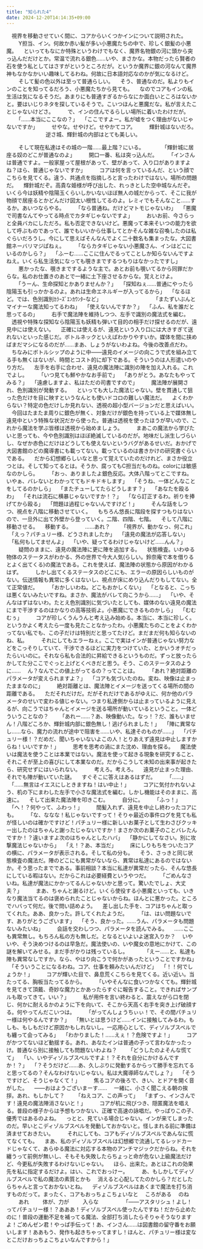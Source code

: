 ```yaml
---
title: "知られた4"
date: 2024-12-20T14:14:35+09:00
---
```

　視界を移動させていく間に、コアからいくつかインについて説明された。
　
　Y担当、イン。何故か赤い髪が多い小悪魔たちの中で、珍しく銀髪の小悪魔。
　といってもなにか特殊というわけでもなく、魔界名物銀の河に頭から突っ込んだだけとか。常温で流れる銀色……いや、まさかな。本物だったら賢者の石を使う私としてはさすがというところだが。というか魔界に銀の河なんて魔界神もなかなかいい趣味してるわね。何故に日本語対応なのかが気になるけど。
　
　そして髪の色以外は至って普通らしい。
　そう、普通なのだ。私よりもインのことを知ってるだろう、小悪魔たちから見ても。
　なのでコアもインの私生活は気になるそうだ。あまりにも普通すぎるからなにか面白いところはないかと。要はいじりネタを探しているそうで。こいつほんと悪魔だな。私が言えたことじゃないけどさ。
　
　で、インの住んでるらしい場所に着いたわけだが。
　
　「……本当にここなの？」
　「ここですよー。私が嘘をつく理由がないじゃないですか」
　
　せやな。せやけど。せやかてコア。
　
　輝針城はないだろ。
　
　
　
　
　
　逆さ城、輝針城の内部はとても美しい。
　
　

　
　そして現在私達はその城の一階……最上階？にいる。
　
　
　「輝針城に居座る奴のどこが普通なのよ」
　
　開口一番、私は突っ込んだ。
　
　「インさんは普通ですよ。一般家屋って屋根があって、壁があって、入り口がありますよね？ほら、普通じゃないですか」
　
　コアは何を言っているんだ、という顔でこちらを見てくる。違う、共通点を指摘しろと言ったわけではない。場所の問題だ。
　輝針城だぞ。高貴な姫様が呼び出した、れっきとした空中城なんだぞ。いくら今は妖精や陰陽玉くらいしかいないほぼ無人の城だからって、そこに我が物顔で居座るとかどんだけ図太い根性してるのよ。レミィでもそんなこと……するか。あいつならやる。
　
　「なら普通ね。だけどマトモじゃないわ」
　「悪魔で司書なんてやってる時点でカタギじゃないですよ」
　
　おいお前、今さらっと全員バカにしただろ。私も否定できないけど。悪魔って本来そいつの能力を欲して呼ぶものであって、誰でもいいから仕事してとかそんな雑な召喚したのは私ぐらいだろうし。今にして思えばそんなんでよく二十数名も集まったな。大図書館ネーバリマジぱねぇ。
　
　「ならカタギじゃない小悪魔さん、インはどこにいるのかしら？」
　「ふーむ……ここに住んでるってことしか知らないんですよねえ。いくら私生活気になっても覗きまでするつもりはなかったですし」
　
　悪かったな、覗きまでするような主で。あとお前も覗いてるから同罪だからな。私のお仕置きのあとで一緒に土下座させるからな。覚えとけよ。
　
　「うーん、生命探知とかありませんか？」
　「探知ねぇ……普通にやったら陰陽玉も引っかかるのよ。あれは生命エネルギーが入ってるから」
　「なるほど。では、色別識別ｶﾗｰｽﾞｴﾝｶｳﾝﾀｰなど」
　
　
　
　
　
　
　
　「またずいぶんとマイナーな魔法知ってるわね」
　「使えないんですか？」
　「ふん、私を誰だと思ってるの」
　
　右手で魔法陣を維持しつつ、左手で識別の魔法式を編む。
　透視や特殊な探知なら陰陽玉も妖精も弾いて目的の相手だけ探せるのだが、遠見中には使えない。
　正確には使えるが、遠見という入り口には大きすぎて送れないといった感じだ。ボトルネックといえばわかりやすいか。媒体を間に挟めばまだマシになるのだが……まあ、しょうがないわよね。今後の改善点だわ。
　ちなみにボトルシップのように中――遠見のイメージの向こうで式を組み立てる手も無くはないが、時間とコスト的に却下である。そういうのは人形遣いのやり方だ。
　左手を右手に合わせ、遠見の魔法陣に識別の陣を加え入れる。これでよし。
　
　「いつ見ても鮮やかなお手前で」
　「ありがとう。あなたもやってみる？」
　「遠慮しますよ、私はただの司書ですので」
　
　魔法陣が展開され、色別識別が発動する。
　といっても大した魔法じゃない。壁を貫通して狙った色だけを目に映すというなんとも使いドコロの難しい魔法だ。
　よくわからない？特定の色だけしか見れない、透視の超小型バージョンだと思えばいい。
　今回はたまたま周りに銀色が無く、対象だけが銀色を持っている上で媒体無し遠見中という特殊な状況だから使った。普通は透視を使ったほうが早いので、これから魔法を学ぶ皆様は透視から始めましょう。
　
　まあこの魔法から学びたいと思っても、今や色別識別はほぼ絶滅しているのだが。地味だし派生しづらいし、なぜか赤色にだけはどうしても使えないというバグがあるせいだ。おかげで大図書館のどの魔導書にも載ってない。載っているのは書きかけの研究書ぐらいである。
　だから幻想郷らしいなと思って覚えていたのだけれど、まさか役立つとは。そして知ってるとは。そうか、腐ってもC担当だものね。colorには敏感なのかしら。
　
　「おっ、ありましたよ銀色反応。大体八階ってとこですね。いやぁ、バレないとわかっててもドキドキします」
　「そうね、一体どんなことをしてるのかしら」
　「またチューしてたらどうします？」
　「あなたを殴るわ」
　「それは流石に横暴じゃないですか！？」
　「なら訂正するわ。祈りを捧げてから殴る」
　「問題は過程じゃないんですけど！」
　
　そんな話をしつつ、視点を八階に移動させていく。
　もちろん悠長に階段を探すつもりはないので、一旦外に出て外壁から登っていく。二階、四階、七階。
　そして八階に移動させる。
　移動する。
　
　……あれ？
　
　「視界が、動かなっ、何これ」
　「えっ？パチュリー様、どうされましたか」
　「遠見の魔法が応答しない」
　「私何もしてませんよ」
　「いや、疑ってるわけじゃないけど……んん？」
　
　疑問のままに、遠見の魔法陣に更に陣を追加する。
　状態検査。いわゆる物体のステータスがわかる、外の世界で今大人気(らしい。鈴奈庵で本を借りるとよく出てくる)の魔法である。これを使えば、魔法陣の状態から原因がわかるはず。
　
　しかし出てくるステータスのどこにも、エラーの原因らしいものがない。伝送情報も異常に多くはないし、視点が床にめり込んだりもしてない。全て正常値だ。
　
　「おかしいわね。どこもおかしくない」
　「となると、こっちは悪くないみたいですね。まさか、魔法がバレて向こうから……」
　「いや、そんなはずはないわ。たとえ色別識別に気づいたとしても、媒体のない遠見の魔法にまで干渉するのはかなりの高等技術よ。小悪魔にできるものかしら」
　「むむむぅ」
　
　コアが珍しくうんうんと考え込み始める。本当に、本当に珍しく。というかよく考えたら一度も見たことなかったわ。小悪魔たちのことをよくわかってない私でも、この子だけは特別だと思ってたけど。まだまだ何も知らないのね、私。
　
　それにしてもエラーねぇ。ここで実はインが普通じゃない努力などをこっそりしていて、干渉できるほどに実力をつけていた、とかいうオチだったらいいのに。それなら私も合法的に昇給できるというものだ。ずっと放ったらかしてた分ここでぐっと上げとくべきだと思う。そう、このステータスのように……
　ん？なんでこの値上がってるの？ってことは。
　
　「あれ？絶対距離のパラメータが変えられますよ？」
　「コアも気づいたのね。変ね、映像は止まったままなのに」
　
　絶対距離とは、魔法陣とイメージを送ってくる場所の間の距離である。
　ただそれだけだ。だがそれだけであるがゆえに、何か他のパラメータのせいで変わる値じゃない。つまり私達側からは止まっているように見えるが、向こうではちゃんとイメージを送る場所が動いているということ。一体どういうことなの？
　
　「あれー……？あ、映像動いた。なっ！？だ、誰もいません！八階どころか、輝針城内部に銀色無し！逃げられました！」
　「陣に異常なし……なら、魔力の流れが途中で阻害を……いや、私達そのものが……」
　「パチュリー様！？だめだ、聞いちゃいないよこの人！とりあえず遠見は中止しますからね！いいですか！」
　
　思考を思考の渦にまた沈め、理由を探る。
　魔法使いは魔法を使うことは本業ではない。魔法を使って起きる現象を研究すること、それこそが至上の喜びにして本業なのだ。だからこうして未知の出来事が起きたら、研究せずにはいられない。
　
　考えろ。考えろ。
　遠見が止まった理由、それでも陣が動いていた謎。
　すぐそこに答えはあるはずだ。
　
　「……」
　「……無言はイエスにしときますね！はい中止！」
　
　コアに気付かれないよう、机の下にまわした左手で小さな魔法式を編む。しかし機能はそのままに、高速に。
　そして出来た魔法陣を叩きこむ。
　
　自分に。
　
　「ふっ！」
　「へ！？何やって、ふわっ！」
　
　間髪入れず、遠見を中止し終わったコアにも。
　
　「な、ななな！私じゃないですって！そりゃ最近の事件ログを見ても私が怪しいのは確かですけど！パチュリー様に新しいお菓子として生わさびクッキー出したのはちゃんと謝ったじゃないですか！まさか次のお菓子のことバレたんですか！？違いますよ次のはちゃんとしたハバ」
　「静かにしてなさい。別に攻撃魔法じゃないから」
　「え！？あ、本当だ」
　
　床にしりもちをついたコアの横に、パラメータが表示される。そして私の分も。
　そう、さっきと同じ状態検査の魔法だ。陣のどこにも異常がないなら、異常は私達にあるのではないか。そう思ったまでである。事前相談？本当に私達が異常だったら、そんな悠長にしている暇はない。だからこれは必要経費というやつだ。
　
　「ごめんなさいね。私達が魔法にかかってるんじゃないかと思って。驚いたでしょ、大丈夫？」
　
　まあ、ちゃんと謝るけど。いくら使役する小悪魔といっても、いきなり魔法当てるのは褒められたことじゃないからね。ほんとに悪かった。ところでハバって何だ。後で問い詰めよう。
　差し出した手を、コアはちゃんと取ってくれた。ああ、良かった。許してくれたようだ。
　
　「は、はい問題ないです、ありがとうございます」
　「そう、良かった。……うん、パラメータも問題ないみたいね」
　
　会話を交わしつつ、パラメータを読んでみる。
　……ここも異常無し。もちろん私の方も無しだ。となるといよいよ迷宮入りか？
　いやいや、そう決めつけるのは早急だ。魔法使いの、いや魔女の意地にかけて、この謎を解いてみせる。まだ手がかりは残っているし。
　　
　「えー……と、私達も陣も異常なしですか。なら、やはり向こうで何かがあったということですかね」
　「そういうことになるわね。コア、仕事を頼みたいんだけど」
　「！！何でしょうか！」
　
　コアが輝いた目で、鼻息荒くこちらを見てくる。近い近い。当たってる、胸板当たってるから。
　
　「いやそんなに食いつかなくても。輝針城を見てきて頂戴、奇妙な魔力とかあったらすぐに報告すること。できればサンプルも取ってきて。いい？」
　
　私が用件を言い終わると、震えながら口を閉じ、何かに耐えるかのように下を向いて、そこから天高く右手を突き上げ破顔する。何やってんだこいつは。
　
　「がってんしょうちぃぃ！で、その間パチュリー様は何やるんですか？」
　「無いとは思うけど……インに接触してみるわ。もしも、もしもだけど原因かもしれないし。一応用心として、ディゾルブスペルでも纏って会ってみる」
　「わかりました！……えぇ！？危険ですよ！」
　
　コアがかつてないほど動揺する。あれ、あなたインは普通の子って言わなかったっけ。普通なら別に接触しても問題ないわよね？
　
　「どうしたのよそんな慌てて」
　「い、いやディゾルブスペルですよ！？それを自分にかけるんですか！？」
　「？そうだけど……あ、久しぶりに発動するからって勝手を忘れてると思ってるの？そんなわけないじゃない。私は大魔導師なんでしょ？」
　「そうですけど、そうじゃなくて！」
　
　焦るコアの後ろで、きい、とドアを開く音がした。
　――おはようございまーす……
　一緒に、小さく聞こえる朝の挨拶。あれ、もしかして？
　
　「ねえコア、この声って」
　「まずっ、インさんです！遠見の魔法陣消さないと！」
　
　コアが机に飛びつき、隠匿魔法を唱える。普段の様子からは予想もつかない、正確で高速の詠唱だ。やっぱりこの子、優秀ではあるのよね。
　っとと、見ている場合じゃない。インが来てしまったのだ。早いとこディゾルブスペルを発動しておかないと。怪しまれる前に準備は済ませておきたい。
　
　それにしても、コアもディゾルブスペルであんなに慌てなくても。
　まあ、私のディゾルブスペルは幻想郷で流通してるレッドカードじゃなくて、あらゆる魔法に対応する本物のアンチマジックだからね。それを纏うって前例が無いし、そもそも失敗したらちょっと命が危ない上級魔法だけど、今更私が失敗するわけないじゃない。
　ほら、出来た。あとはこれの効果先を私に指定するだけよ。はい、これでおっけー。
　
　あ、もしかしてディゾルブスペルで私の魔法の素質とかも
　消えると心配してたのかしら？だとしたらちゃんと言っておかないとね。
　ディゾルブスペルはあくまで魔法を打ち消すものだって。まったく、コアもおっちょこちょいなと
　ころがある
　のね
　
　あれ
　
　体が、力が
　
　入らな
　
　
　
　「――アスタリシュ！よし！ってパチュリー様！？あああ！ディゾルブスペル使ったんですね！だから止めたのに！普段の運動不足を補ってる魔法、全部打ち消したらそりゃそうなりますよ！ごめんゼン君！やっぱ手伝って！あ、インさん……は図書館の留守番をお願いします！ああもう、発作も起きちゃってますし！ほんと、パチュリー様は変なとこだけおっちょこちょいなんですから！」
